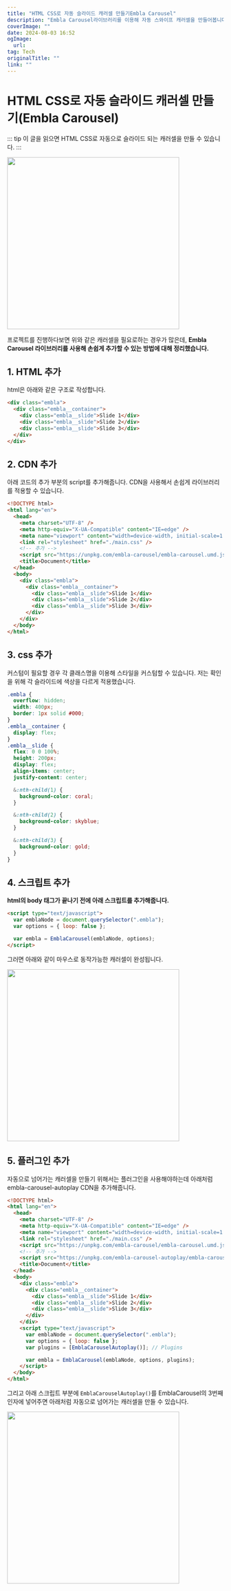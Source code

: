 ```yaml
---
title: "HTML CSS로 자동 슬라이드 캐러셀 만들기Embla Carousel"
description: "Embla Carousel라이브러리를 이용해 자동 스와이프 캐러셀을 만들어봅니다"
coverImage: ""
date: 2024-08-03 16:52
ogImage: 
  url: 
tag: Tech
originalTitle: ""
link: ""
---
```




# HTML CSS로 자동 슬라이드 캐러셀 만들기(Embla Carousel)

::: tip 이 글을 읽으면
HTML CSS로 자동으로 슬라이드 되는 캐러셀을 만들 수 있습니다.
:::

<img  src="./img/2022-12-06-HTML-CSS로-자동-슬라이드-캐러셀-만들기Embla-Carousel-1.gif" width="400"/>



<div class="content-ad"></div>

프로젝트를 진행하다보면 위와 같은 캐러셀을 필요로하는 경우가 많은데,
**Embla Carousel 라이브러리를 사용해 손쉽게 추가할 수 있는 방법에 대해 정리했습니다.**

## 1. HTML 추가

html은 아래와 같은 구조로 작성합니다.

```html
<div class="embla">
  <div class="embla__container">
    <div class="embla__slide">Slide 1</div>
    <div class="embla__slide">Slide 2</div>
    <div class="embla__slide">Slide 3</div>
  </div>
</div>
```

## 2. CDN 추가

아래 코드의 추가 부분의 script를 추가해줍니다.
CDN을 사용해서 손쉽게 라이브러리를 적용할 수 있습니다.



<div class="content-ad"></div>

```html
<!DOCTYPE html>
<html lang="en">
  <head>
    <meta charset="UTF-8" />
    <meta http-equiv="X-UA-Compatible" content="IE=edge" />
    <meta name="viewport" content="width=device-width, initial-scale=1.0" />
    <link rel="stylesheet" href="./main.css" />
    <!-- 추가 -->
    <script src="https://unpkg.com/embla-carousel/embla-carousel.umd.js"></script>
    <title>Document</title>
  </head>
  <body>
    <div class="embla">
      <div class="embla__container">
        <div class="embla__slide">Slide 1</div>
        <div class="embla__slide">Slide 2</div>
        <div class="embla__slide">Slide 3</div>
      </div>
    </div>
  </body>
</html>
```

## 3. css 추가

커스텀이 필요할 경우 각 클래스명을 이용해 스타일을 커스텀할 수 있습니다.
저는 확인을 위해 각 슬라이드에 색상을 다르게 적용했습니다.

```scss
.embla {
  overflow: hidden;
  width: 400px;
  border: 1px solid #000;
}
.embla__container {
  display: flex;
}
.embla__slide {
  flex: 0 0 100%;
  height: 200px;
  display: flex;
  align-items: center;
  justify-content: center;

  &:nth-child(1) {
    background-color: coral;
  }

  &:nth-child(2) {
    background-color: skyblue;
  }

  &:nth-child(3) {
    background-color: gold;
  }
}
```



<div class="content-ad"></div>

## 4. 스크립트 추가

**html의 body 태그가 끝나기 전에 아래 스크립트를 추가해줍니다.**

```html
<script type="text/javascript">
  var emblaNode = document.querySelector(".embla");
  var options = { loop: false };

  var embla = EmblaCarousel(emblaNode, options);
</script>
```

<div class="content-ad"></div>

그러면 아래와 같이 마우스로 동작가능한 캐러셀이 완성됩니다.

<img  src="./img/2022-12-06-HTML-CSS로-자동-슬라이드-캐러셀-만들기Embla-Carousel-1.gif" width="400"/>

## 5. 플러그인 추가

자동으로 넘어가는 캐러셀을 만들기 위해서는 플러그인을 사용해야하는데
아래처럼 embla-carousel-autoplay CDN을 추가해줍니다.

```html
<!DOCTYPE html>
<html lang="en">
  <head>
    <meta charset="UTF-8" />
    <meta http-equiv="X-UA-Compatible" content="IE=edge" />
    <meta name="viewport" content="width=device-width, initial-scale=1.0" />
    <link rel="stylesheet" href="./main.css" />
    <script src="https://unpkg.com/embla-carousel/embla-carousel.umd.js"></script>
    <!-- 추가 -->
    <script src="https://unpkg.com/embla-carousel-autoplay/embla-carousel-autoplay.umd.js"></script>
    <title>Document</title>
  </head>
  <body>
    <div class="embla">
      <div class="embla__container">
        <div class="embla__slide">Slide 1</div>
        <div class="embla__slide">Slide 2</div>
        <div class="embla__slide">Slide 3</div>
      </div>
    </div>
    <script type="text/javascript">
      var emblaNode = document.querySelector(".embla");
      var options = { loop: false };
      var plugins = [EmblaCarouselAutoplay()]; // Plugins

      var embla = EmblaCarousel(emblaNode, options, plugins);
    </script>
  </body>
</html>
```

<div class="content-ad"></div>

그리고 아래 스크립트 부분에 `EmblaCarouselAutoplay()`를 EmblaCarousel의 3번째 인자에 넣어주면 아래처럼 자동으로 넘어가는 캐러셀을 만들 수 있습니다.

<img  src="./img/2022-12-06-HTML-CSS로-자동-슬라이드-캐러셀-만들기Embla-Carousel-2.gif" width="400"/>
